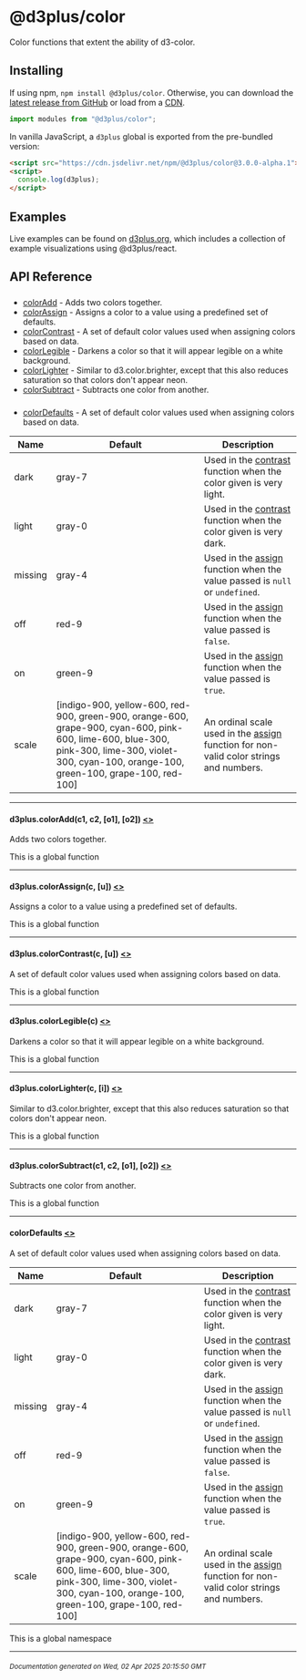 # @d3plus/color
  
Color functions that extent the ability of d3-color.

## Installing

If using npm, `npm install @d3plus/color`. Otherwise, you can download the [latest release from GitHub](https://github.com/d3plus/d3plus/releases/latest) or load from a [CDN](https://cdn.jsdelivr.net/npm/@d3plus/color).

```js
import modules from "@d3plus/color";
```

In vanilla JavaScript, a `d3plus` global is exported from the pre-bundled version:

```html
<script src="https://cdn.jsdelivr.net/npm/@d3plus/color@3.0.0-alpha.1"></script>
<script>
  console.log(d3plus);
</script>
```

## Examples

Live examples can be found on [d3plus.org](https://d3plus.org/), which includes a collection of example visualizations using @d3plus/react.

## API Reference

##### 
* [colorAdd](#colorAdd) - Adds two colors together.
* [colorAssign](#colorAssign) - Assigns a color to a value using a predefined set of defaults.
* [colorContrast](#colorContrast) - A set of default color values used when assigning colors based on data.
* [colorLegible](#colorLegible) - Darkens a color so that it will appear legible on a white background.
* [colorLighter](#colorLighter) - Similar to d3.color.brighter, except that this also reduces saturation so that colors don't appear neon.
* [colorSubtract](#colorSubtract) - Subtracts one color from another.

##### 
* [colorDefaults](#colorDefaults) - A set of default color values used when assigning colors based on data.

| Name | Default | Description |
|---|---|---|
| dark | gray-7 | Used in the [contrast](#contrast) function when the color given is very light. |
| light | gray-0 | Used in the [contrast](#contrast) function when the color given is very dark. |
| missing | gray-4 | Used in the [assign](#assign) function when the value passed is `null` or `undefined`. |
| off | red-9 | Used in the [assign](#assign) function when the value passed is `false`. |
| on | green-9 | Used in the [assign](#assign) function when the value passed is `true`. |
| scale | [indigo-900, yellow-600, red-900, green-900, orange-600, grape-900, cyan-600, pink-600, lime-600, blue-300, pink-300, lime-300, violet-300, cyan-100, orange-100, green-100, grape-100, red-100] | An ordinal scale used in the [assign](#assign) function for non-valid color strings and numbers. |

---

<a name="colorAdd"></a>
#### d3plus.**colorAdd**(c1, c2, [o1], [o2]) [<>](https://github.com/d3plus/d3plus/blob/main/packages/color/src/add.js#L3)

Adds two colors together.


This is a global function

---

<a name="colorAssign"></a>
#### d3plus.**colorAssign**(c, [u]) [<>](https://github.com/d3plus/d3plus/blob/main/packages/color/src/assign.js#L4)

Assigns a color to a value using a predefined set of defaults.


This is a global function

---

<a name="colorContrast"></a>
#### d3plus.**colorContrast**(c, [u]) [<>](https://github.com/d3plus/d3plus/blob/main/packages/color/src/contrast.js#L4)

A set of default color values used when assigning colors based on data.


This is a global function

---

<a name="colorLegible"></a>
#### d3plus.**colorLegible**(c) [<>](https://github.com/d3plus/d3plus/blob/main/packages/color/src/legible.js#L3)

Darkens a color so that it will appear legible on a white background.


This is a global function

---

<a name="colorLighter"></a>
#### d3plus.**colorLighter**(c, [i]) [<>](https://github.com/d3plus/d3plus/blob/main/packages/color/src/lighter.js#L3)

Similar to d3.color.brighter, except that this also reduces saturation so that colors don't appear neon.


This is a global function

---

<a name="colorSubtract"></a>
#### d3plus.**colorSubtract**(c1, c2, [o1], [o2]) [<>](https://github.com/d3plus/d3plus/blob/main/packages/color/src/subtract.js#L3)

Subtracts one color from another.


This is a global function

---

<a name="colorDefaults"></a>
#### **colorDefaults** [<>](https://github.com/d3plus/d3plus/blob/main/packages/color/src/defaults.js#L5)

A set of default color values used when assigning colors based on data.

| Name | Default | Description |
|---|---|---|
| dark | gray-7 | Used in the [contrast](#contrast) function when the color given is very light. |
| light | gray-0 | Used in the [contrast](#contrast) function when the color given is very dark. |
| missing | gray-4 | Used in the [assign](#assign) function when the value passed is `null` or `undefined`. |
| off | red-9 | Used in the [assign](#assign) function when the value passed is `false`. |
| on | green-9 | Used in the [assign](#assign) function when the value passed is `true`. |
| scale | [indigo-900, yellow-600, red-900, green-900, orange-600, grape-900, cyan-600, pink-600, lime-600, blue-300, pink-300, lime-300, violet-300, cyan-100, orange-100, green-100, grape-100, red-100] | An ordinal scale used in the [assign](#assign) function for non-valid color strings and numbers. |


This is a global namespace

---


###### <sub>Documentation generated on Wed, 02 Apr 2025 20:15:50 GMT</sub>
